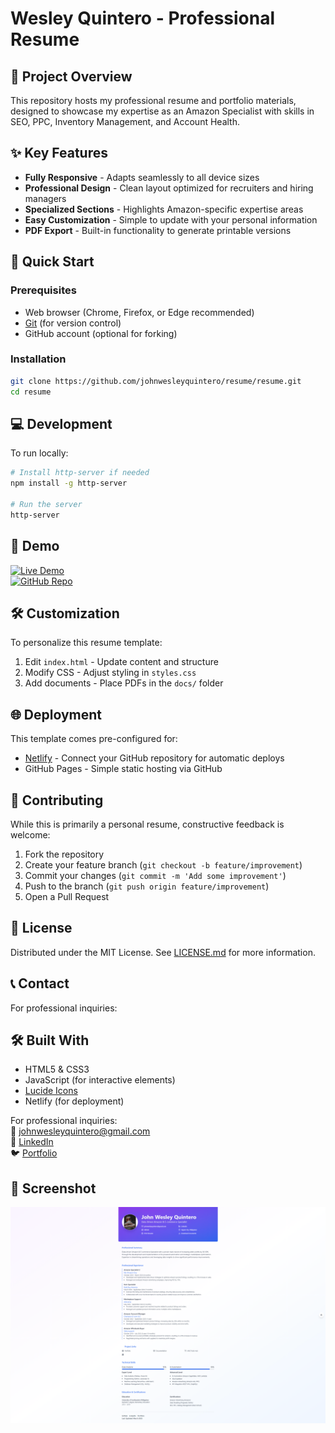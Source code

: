 # Wesley Quintero - Professional Resume

## 📝 Project Overview
This repository hosts my professional resume and portfolio materials, designed to showcase my expertise as an Amazon Specialist with skills in SEO, PPC, Inventory Management, and Account Health.

## ✨ Key Features
- **Fully Responsive** - Adapts seamlessly to all device sizes
- **Professional Design** - Clean layout optimized for recruiters and hiring managers
- **Specialized Sections** - Highlights Amazon-specific expertise areas
- **Easy Customization** - Simple to update with your personal information
- **PDF Export** - Built-in functionality to generate printable versions

## 🚀 Quick Start

### Prerequisites
- Web browser (Chrome, Firefox, or Edge recommended)
- [Git](https://git-scm.com/) (for version control)
- GitHub account (optional for forking)

### Installation
```bash
git clone https://github.com/johnwesleyquintero/resume/resume.git
cd resume
```

## 💻 Development
To run locally:
```bash
# Install http-server if needed
npm install -g http-server

# Run the server
http-server
```

## 🎯 Demo
[![Live Demo](https://img.shields.io/badge/View-Live_Demo-blue?style=for-the-badge)](https://wesley-quintero-resume.netlify.app)  
[![GitHub Repo](https://img.shields.io/badge/View-Source_Code-black?style=for-the-badge&logo=github)](https://github.com/johnwesleyquintero/resume/resume.git)

## 🛠 Customization
To personalize this resume template:

1. Edit `index.html` - Update content and structure
2. Modify CSS - Adjust styling in `styles.css`
3. Add documents - Place PDFs in the `docs/` folder

## 🌐 Deployment
This template comes pre-configured for:
- [Netlify](https://www.netlify.com/) - Connect your GitHub repository for automatic deploys
- GitHub Pages - Simple static hosting via GitHub

## 🤝 Contributing
While this is primarily a personal resume, constructive feedback is welcome:
1. Fork the repository
2. Create your feature branch (`git checkout -b feature/improvement`)
3. Commit your changes (`git commit -m 'Add some improvement'`)
4. Push to the branch (`git push origin feature/improvement`)
5. Open a Pull Request

## 📜 License
Distributed under the MIT License. See [LICENSE.md](LICENSE.md) for more information.

## 📞 Contact
For professional inquiries:  
## 🛠️ Built With
- HTML5 & CSS3
- JavaScript (for interactive elements)
- [Lucide Icons](https://lucide.dev/)
- Netlify (for deployment)

For professional inquiries:  
📧 johnwesleyquintero@gmail.com  
🔗 [LinkedIn](https://linkedin.com/in/wesleyquintero)  
🐦 [Portfolio](https://wesleyquintero.vercel.app/)  
## 📸 Screenshot
![Resume Preview](public/screenshot.png)

